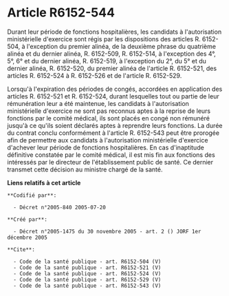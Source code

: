 # Article R6152-544

Durant leur période de fonctions hospitalières, les candidats à l'autorisation ministérielle d'exercice sont régis par les
dispositions des articles R. 6152-504, à l'exception du premier alinéa, de la deuxième phrase du quatrième alinéa et du
dernier alinéa, R. 6152-509, R. 6152-514, à l'exception des 4°, 5°, 6° et du dernier alinéa, R. 6152-519, à l'exception du
2°, du 5° et du dernier alinéa, R. 6152-520, du premier alinéa de l'article R. 6152-521, des articles R. 6152-524 à R.
6152-526 et de l'article R. 6152-529.

Lorsqu'à l'expiration des périodes de congés, accordées en application des articles R. 6152-521 et R. 6152-524, durant
lesquelles tout ou partie de leur rémunération leur a été maintenue, les candidats à l'autorisation ministérielle d'exercice
ne sont pas reconnus aptes à la reprise de leurs fonctions par le comité médical, ils sont placés en congé non rémunéré
jusqu'à ce qu'ils soient déclarés aptes à reprendre leurs fonctions. La durée du contrat conclu conformément à l'article R.
6152-543 peut être prorogée afin de permettre aux candidats à l'autorisation ministérielle d'exercice d'achever leur période
de fonctions hospitalières. En cas d'inaptitude définitive constatée par le comité médical, il est mis fin aux fonctions des
intéressés par le directeur de l'établissement public de santé. Ce dernier transmet cette décision au ministre chargé de la
santé.

**Liens relatifs à cet article**

	**Codifié par**:

	  - Décret n°2005-840 2005-07-20

	**Créé par**:

	  - Décret n°2005-1475 du 30 novembre 2005 - art. 2 () JORF 1er décembre 2005

	**Cite**:

	  - Code de la santé publique - art. R6152-504 (V)
	  - Code de la santé publique - art. R6152-521 (V)
	  - Code de la santé publique - art. R6152-524 (V)
	  - Code de la santé publique - art. R6152-529 (V)
	  - Code de la santé publique - art. R6152-543 (V)
